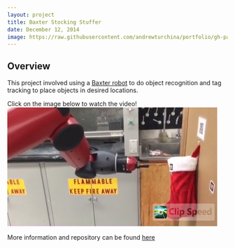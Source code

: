 ```yaml
---
layout: project
title: Baxter Stocking Stuffer
date: December 12, 2014
image: https://raw.githubusercontent.com/andrewturchina/portfolio/gh-pages/baxter.jpg
---
```


## Overview
This project involved using a [Baxter robot](http://www.rethinkrobotics.com/baxter/) to do object recognition and tag tracking to place objects in desired locations. 

Click on the image below to watch the video!
[![Screenshot](https://raw.githubusercontent.com/ChuChuIgbokwe/ME495-Final-Project-Baxter-Stocking-Stuffer/master/clippicture.png)](https://vimeo.com/114372776)

More information and repository can be found [here](https://github.com/ChuChuIgbokwe/ME495-Final-Project-Baxter-Stocking-Stuffer)


